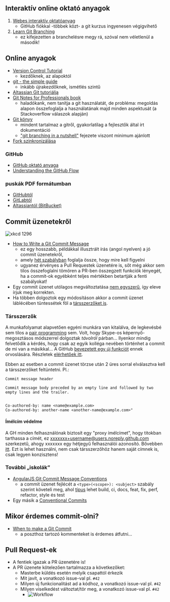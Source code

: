 ## Interaktív online oktató anyagok

1. [Webes interaktív oktatóanyag](https://www.katacoda.com/courses/git)
    - GitHub fiókkal -többek közt- a git kurzus ingyenesen végigvihető
2. [Learn Git Branching](http://learngitbranching.js.org/)
    - ez kifejezetten a branchelésre megy rá, szóval nem véletlenül a második!

## Online anyagok

- [Version Control Tutorial](http://smutch.github.io/VersionControlTutorial/)
    - kezdőknek, az alapoktól
- [git - the simple guide](http://rogerdudler.github.io/git-guide/)
    - inkább újrakezdőknek, ismétlés szintű
- [Altassian Git tutoriálja](https://www.atlassian.com/git/tutorials)
- [Git Notes for Professionals book](http://goalkicker.com/GitBook/)
    - haladókank, nem tanítja a git használatát, de probléma: megoldás alapon összefoglalja a használatának majd minden aspektusát (a Stackoverflow válaszok alapján) 
- [Git könyv](https://git-scm.com/book/en/v2/)
    - mindent tartalmaz a gitről, gyakorlatilag a fejlesztők által írt dokumentáció
    - ["git branching in a nutshell"](https://git-scm.com/book/en/v2/Git-Branching-Branches-in-a-Nutshell) fejezete viszont minimum ajánlott
- [Fork szinkronizálása](https://help.github.com/articles/syncing-a-fork/)

### GitHub

- [GitHub oktató anyaga](https://guides.github.com/activities/hello-world/)
- [Understanding the GitHub Flow](https://guides.github.com/introduction/flow/)

### puskák PDF formátumban

- [GitHubtól](https://education.github.com/git-cheat-sheet-education.pdf)
- [GitLabtól](https://about.gitlab.com/images/press/git-cheat-sheet.pdf)
- [Altassiantól (BitBucket)](https://www.atlassian.com/dms/wac/images/landing/git/atlassian_git_cheatsheet.pdf)

## Commit üzenetekről

![xkcd 1296](https://www.explainxkcd.com/wiki/images/d/de/git_commit.png)

- [How to Write a Git Commit Message](https://chris.beams.io/posts/git-commit/)
    - ez egy hosszabb, példákkal illusztrált írás (angol  nyelven) a jó commit üzenetekről, 
    - amely [hét szabályban](https://chris.beams.io/posts/git-commit/#seven-rules) foglalja össze, hogy mire kell figyelni
    - ugyanez érvényes a Pull Requestek üzenetére is, sőt még akkor sem tilos összefoglalni tömören a PR-ben összegzett funkciók lényegét, ha a commit-ok egyébként teljes mértékben betartják a fenti szabályokat!
- Egy commit üzenet utólagos megváltoztatása [nem egyszerű](https://help.github.com/articles/changing-a-commit-message/), így eleve írjuk meg korrekten.
- Ha többen dolgoztok egy módosításon akkor a commit üzenet láblécében tüntessétek föl a [társszerzőket is](https://help.github.com/articles/creating-a-commit-with-multiple-authors/). 

### Társszerzők

A munkafolyamat alapvetően egyéni munkára van kitalálva, de legkevésbé sem tilos a [pair programming](https://en.wikipedia.org/wiki/Pair_programming) sem. Volt, hogy Skype-os képernyő-megosztásos módszerrel dolgoztak _távolról_ párban... Ilyenkor mindig felvetődik a kérdés, hogy csak az egyik kolléga nevében történhet a commit de mi van a másikkal... A GitHub [bevezetett egy új funkciót](https://github.com/blog/2496-commit-together-with-co-authors) ennek orvoslására. Részletek [elérhetőek itt](https://help.github.com/articles/creating-a-commit-with-multiple-authors/).

Ebben az esetben a commit üzenet törzse után 2 üres sorral elválasztva kell a társszerzőket feltüntetni. Pl.:

```
Commit message header

Commit message body preceded by an empty line and followed by two empty lines and the trailer.


Co-authored-by: name <name@example.com>
Co-authored-by: another-name <another-name@example.com>"
```

#### Ímélcím védelme

A GH minden felhasználónak biztosít egy "proxy ímélcímet", hogy titokban tarthassa a címét, ez xxxxxxx+username@users.noreply.github.com szerkezetű, ahogy xxxxxxx egy hétjegyű felhasználói azonosító. Bővebben [itt](https://help.github.com/articles/about-commit-email-addresses/). Ezt is lehet használni, nem csak társszerzőhöz hanem saját címnek is, csak legyen konzisztens! 

### További „iskolák”

- [AngularJS Git Commit Message Conventions](https://github.com/angular/angular/blob/master/CONTRIBUTING.md)
    - a commit üzenet fejlécét a `<type>(<scope>): <subject>`  szabály szerint követeli meg, ahol [típus](https://github.com/angular/angular/blob/master/CONTRIBUTING.md#type) lehet build, ci, docs, feat, fix, perf, refactor, style és test
- Egy másik a [Conventional Commits](http://conventionalcommits.org/)

## Mikor érdemes commit-olni?

- [When to make a Git Commit](https://dev.to/gonedark/when-to-make-a-git-commit)
    - a poszthoz tartozó kommenteket is érdemes átfutni...

## Pull Request-ek

- A fentiek igazak a PR üzenetére is!
- A PR üzenete kötelezően tartalmazza a következőket:
    - Masterbe küldés esetén melyik csapattól érkezik
    - Mit javít, a vonatkozó issue-val pl. `#42`
    - Milyen új funkcionalitást ad a kódhoz, a vonatkozó issue-val pl. `#42`
    - Milyen viselkedést változtat/tör meg, a vonatkozó issue-val pl. `#42`
        - ![Workflow](https://www.explainxkcd.com/wiki/images/b/b5/workflow.png)
